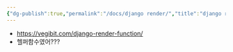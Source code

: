 ```yaml
---
{"dg-publish":true,"permalink":"/docs/django render/","title":"django render"}
---
```


- https://vegibit.com/django-render-function/
- 헬퍼함수였어???
